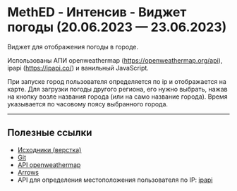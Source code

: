 # MethED - Интенсив - Виджет погоды (20.06.2023 — 23.06.2023)

Виджет для отображения погоды в городе.

Использованы АПИ openweathermap (https://openweathermap.org/api), ipapi (https://ipapi.co/) и ванильный JavaScript.

При запуске город пользователя определяется по ip и отображается на карте. Для загрузки погоды другого региона, его нужно выбрать, нажав на кнопку возле названия города (или на само название города). Время указывается по часовому поясу выбранного города.

---

## Полезные ссылки

- [Исходники (верстка)](https://fs09.getcourse.ru/fileservice/file/download/a/251231/sc/424/h/e23d0dab7c92de164a16e281b6eddedd.zip)
- [Git](https://git-scm.com/)
- [API openweathermap](https://openweathermap.org/)
- [Arrows](https://symbl.cc/ru/unicode/blocks/arrows/)
- API для определения местоположения пользователя по IP: [ipapi](ipapi (https://ipapi.co/))
